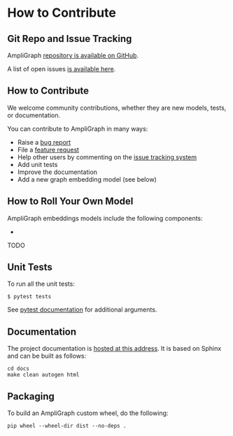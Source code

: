 # How to Contribute

## Git Repo and Issue Tracking 

AmpliGraph [repository is available on GitHub](https://innersource.accenture.com/projects/DL/repos/xai-link-prediction/).

A list of open issues [is available here](https://github.com/Accenture/AmpliGraph/issues).


## How to Contribute
We welcome community contributions, whether they are new models, tests, or documentation.

You can contribute to AmpliGraph in many ways:
- Raise a [bug report](https://github.com/Accenture/AmpliGraph/issues/new?assignees=&labels=&template=bug_report.md&title=)
- File a [feature request](https://github.com/Accenture/AmpliGraph/issues/new?assignees=&labels=&template=feature_request.md&title=)
- Help other users by commenting on the [issue tracking system](https://github.com/Accenture/AmpliGraph/issues)
- Add unit tests
- Improve the documentation
- Add a new graph embedding model (see below)


## How to Roll Your Own Model

AmpliGraph embeddings models include the following components:

-



TODO


## Unit Tests

To run all the unit tests:

```
$ pytest tests
```

See [pytest documentation](https://docs.pytest.org/en/latest/) for additional arguments.


## Documentation

The project documentation is [hosted at this address](https://docs.ampligraph.org).
It is based on Sphinx and can be built as follows:

```
cd docs
make clean autogen html
```


## Packaging

To build an AmpliGraph custom wheel, do the following:

```
pip wheel --wheel-dir dist --no-deps .
```